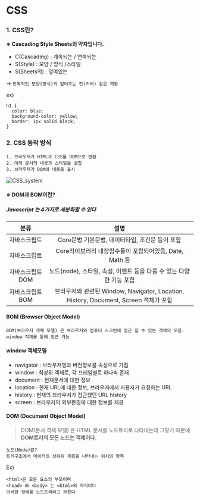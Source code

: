 # CSS

### 1. CSS란?

**※ Cascading Style Sheets의 약자입니다.**

- C(Cascading) : 계속되는 / 연속되는
- S(Style) : 모양 / 방식 /스타일
- S(Sheets의) : 덮여있는

→ `반복적인 모양(방식)의 덮어주는 천(커버) 같은 역할`

ex)

```
h1 {
  color: blue;
  background-color: yellow;
  border: 1px solid black;
}
```

### 2. CSS 동작 방식

```
1. 브라우저가 HTML과 CSS를 DOM으로 변환
2. 이제 문서의 내용과 스타일을 결합
3. 브라우저가 DOM의 내용을 표시
```

![CSS_system](https://mdn.mozillademos.org/files/11781/rendering.svg)

#### ※ DOM과 BOM이란?

##### Javascript 는 4가지로 세분화할 수 있다

| 분류 | 설명 | 
|:------:|:------:|
|   자바스크립트       |  Core문법	기본문법, 데이터타입, 조건문 등이 포함                                         |
|   자바스크립트       |  Core라이브러리	내장함수들이 포함되어있음, Date, Math 등                                 |
|   자바스크립트 DOM   |   노드(node), 스타일, 속성, 이벤트 등을 다룰 수 있는 다양한 기능 포함                      |
|   자바스크립트 BOM   |   브라우저와 관련된 Window, Navigator, Location, History, Document, Screen 객체가 포함   |

#### BOM (Browser Object Model)
```
BOM(브라우저 객체 모델) 은 브라우저와 컴퓨터 스크린에 접근 할 수 있는 객체의 모음.
window 객체를 통해 접근 가능
```

#### window 객체모델
- navigator : 브라우저명과 버전정보를 속성으로 가짐
- window : 최상위 객체로, 각 프레임별로 하나씩 존재
- document : 현재문서에 대한 정보
- location : 현재 URL에 대한 정보, 브라우저에서 사용자가 요청하는 URL
- history : 현재의 브라우저가 접근했던 URL history
- screen : 브라우저의 외부환경에 대한 정보를 제공


#### DOM (Document Object Model)

>DOM(문서 객체 모델) 은 HTML 문서를 노드트리로 나타내는데 그렇기 때문에 **DOM트리의 모든 노드는 객체이다.**

```
노드(Node)란?
트리구조에서 데이터의 상하위 계층을 나타내는 위치의 항목
```

Ex)
```
<html>은 모든 요소의 부모이며
<head> 와 <body> 는 <html>의 자식이다
이러한 형태를 노드트리라고 부른다
```
